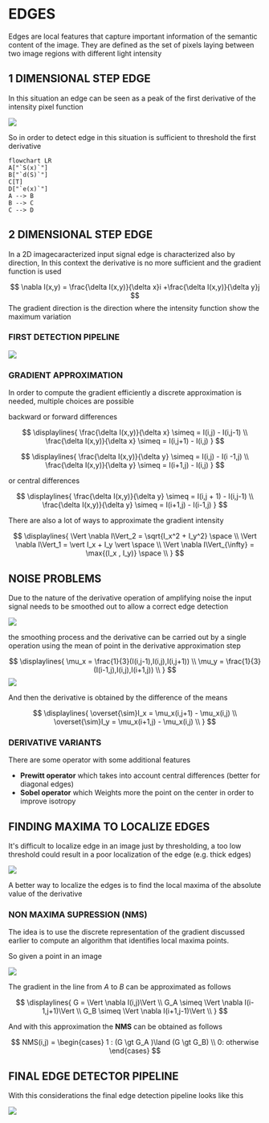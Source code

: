 # EDGES

Edges are local features that capture important information of the semantic content of the image. They are defined as the set of pixels laying between two image regions with different light intensity

## 1 DIMENSIONAL STEP EDGE

In this situation an edge can be seen as a peak of the first derivative of the intensity pixel function

![](Pasted%20image%2020240307121139.png)

So in order to detect edge in this situation is  sufficient to threshold the first derivative

```mermaid
flowchart LR
A["`S(x)`"]
B["`d(S)`"]
C[T]
D["`e(x)`"]
A --> B
B --> C
C --> D
```

## 2 DIMENSIONAL STEP EDGE

In a 2D imagecaracterized input signal edge is characterized also by direction, In this context the derivative is no more sufficient and the gradient function is used

$$
\nabla I(x,y) = \frac{\delta I(x,y)}{\delta x}i +\frac{\delta I(x,y)}{\delta y}j 
$$
 The gradient direction is the direction where the intensity function show the maximum variation

### FIRST DETECTION PIPELINE

![](Pasted%20image%2020240307122923.png)

### GRADIENT APPROXIMATION

In order to compute the gradient efficiently a discrete approximation is needed, multiple choices are possible

backward or forward differences

$$
\displaylines{
\frac{\delta I(x,y)}{\delta x} \simeq = I(i,j) - I(i,j-1) \\
\frac{\delta I(x,y)}{\delta x} \simeq =   I(i,j+1) - I(i,j)
}
$$

$$
\displaylines{
\frac{\delta I(x,y)}{\delta y} \simeq = I(i,j) - I(i -1,j) \\
\frac{\delta I(x,y)}{\delta y} \simeq =   I(i+1,j) - I(i,j)
}
$$

or central differences

$$
\displaylines{
\frac{\delta I(x,y)}{\delta y} \simeq = I(i,j + 1) - I(i,j-1) \\
\frac{\delta I(x,y)}{\delta y} \simeq =   I(i+1,j) - I(i-1,j)
}
$$

There are also a lot of ways to approximate the gradient intensity

$$
\displaylines{
\Vert \nabla I\Vert_2 = \sqrt{I_x^2 + I_y^2} \space \\
\Vert \nabla I\Vert_1 = \vert I_x + I_y \vert \space \\
\Vert \nabla I\Vert_{\infty} = \max{(I_x , I_y)} \space \\
}
$$

## NOISE PROBLEMS

Due to the nature of the derivative operation of amplifying noise the input signal needs to be smoothed out to allow a correct edge detection

![](Pasted%20image%2020240307124642.png)

the smoothing process and the derivative can be carried out by a single operation using the mean of point in the derivative approximation step

$$
\displaylines{
\mu_x = \frac{1}{3}(I(i,j-1),I(i,j),I(i,j+1)) \\
\mu_y = \frac{1}{3}(I(i-1,j),I(i,j),I(i+1,j)) \\
}
$$
![](Pasted%20image%2020240307124803.png)

And then the derivative is obtained by the difference of the means

$$
\displaylines{
\overset{\sim}I_x = \mu_x(i,j+1) - \mu_x(i,j) \\
\overset{\sim}I_y = \mu_x(i+1,j) - \mu_x(i,j) \\
}
$$
### DERIVATIVE VARIANTS

There are some operator with some additional features

- **Prewitt operator** which takes into account central differences (better for diagonal edges)
- **Sobel operator** which Weights more the point on the center in order to improve isotropy


## FINDING MAXIMA TO LOCALIZE EDGES

It's difficult to localize edge in an image just by thresholding, a too low threshold could result in a poor localization of the edge (e.g. thick edges)

![](Pasted%20image%2020240309115902.png)

A better way to localize the edges is to find the local maxima of the absolute value of the derivative

### NON MAXIMA SUPRESSION (NMS)

The idea is to use the discrete representation of the gradient discussed earlier to compute an algorithm that identifies local maxima points.

So given a point in an image

![](Pasted%20image%2020240309120230.png)

The gradient in the line from $A$ to $B$ can be approximated as follows

$$
\displaylines{
G = \Vert \nabla I(i,j)\Vert \\
G_A \simeq \Vert \nabla I(i-1,j+1)\Vert \\
G_B \simeq \Vert \nabla I(i+1,j-1)\Vert \\
}
$$

And with this approximation the **NMS** can be obtained as follows

$$
NMS(i,j) = \begin{cases}
1 : (G \gt G_A )\land (G \gt G_B) \\
0: otherwise
\end{cases}
$$


## FINAL EDGE DETECTOR PIPELINE

With this considerations the final edge detection pipeline looks like this

![](Pasted%20image%2020240309121005.png)